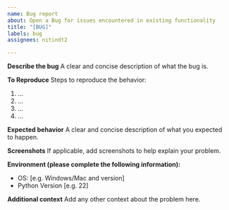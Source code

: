 ```yaml
---
name: Bug report
about: Open a Bug for issues encountered in existing functionality
title: "[BUG]"
labels: bug
assignees: nitindt2

---
```


**Describe the bug**
A clear and concise description of what the bug is.

**To Reproduce**
Steps to reproduce the behavior:
1. ...
2. ...
3. ...
4. ...

**Expected behavior**
A clear and concise description of what you expected to happen.

**Screenshots**
If applicable, add screenshots to help explain your problem.

**Environment (please complete the following information):**
 - OS: [e.g. Windows/Mac and version]
 - Python Version [e.g. 22]

**Additional context**
Add any other context about the problem here.
